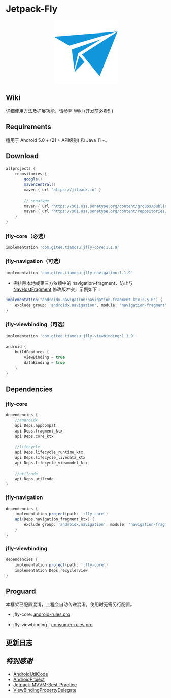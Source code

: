 # Jetpack-Fly

<div align=center><img src="img/logo.webp"></div>

## Wiki

[详细使用方法及扩展功能，请参照 Wiki (开发前必看!!!)](https://github.com/tiamosu/Jetpack-Fly/wiki)

## Requirements

适用于 Android 5.0 + (21 + API级别) 和 Java 11 +。

## Download

```groovy
allprojects {
    repositories {
        google()
        mavenCentral()
        maven { url 'https://jitpack.io' }

        // sonatype
        maven { url "https://s01.oss.sonatype.org/content/groups/public" }
        maven { url "https://s01.oss.sonatype.org/content/repositories/releases" }
    }
}
```

### jfly-core（必选）

```groovy
implementation 'com.gitee.tiamosu:jfly-core:1.1.9'
```

### jfly-navigation（可选）

```groovy
implementation 'com.gitee.tiamosu:jfly-navigation:1.1.9'
```

* 需排除本地或第三方依赖中的
  navigation-fragment，防止与 [NavHostFragment](https://github.com/tiamosu/Jetpack-Fly/blob/master/fly-navigation/src/main/java/androidx/navigation/fragment/NavHostFragment.kt)
  修改版冲突，示例如下：

```groovy
implementation("androidx.navigation:navigation-fragment-ktx:2.5.0") {
    exclude group: 'androidx.navigation', module: "navigation-fragment"
}
```

### jfly-viewbinding（可选）

```groovy
implementation 'com.gitee.tiamosu:jfly-viewbinding:1.1.9'

android {
    buildFeatures {
        viewBinding = true
        dataBinding = true
    }
}
```

## Dependencies

### jfly-core

```groovy
dependencies {
    //androidx
    api Deps.appcompat
    api Deps.fragment_ktx
    api Deps.core_ktx

    //lifecycle
    api Deps.lifecycle_runtime_ktx
    api Deps.lifecycle_livedata_ktx
    api Deps.lifecycle_viewmodel_ktx

    //utilcode
    api Deps.utilcode
}
```

### jfly-navigation

```groovy
dependencies {
    implementation project(path: ':fly-core')
    api(Deps.navigation_fragment_ktx) {
        exclude group: 'androidx.navigation', module: "navigation-fragment"
    }
}
```

### jfly-viewbinding

```groovy
dependencies {
    implementation project(path: ':fly-core')
    implementation Deps.recyclerview
}
```

## Proguard

本框架已配置混淆，工程会自动传递混淆，使用时无需另行配置。

* jfly-core: [android-rules.pro](https://github.com/tiamosu/Jetpack-Fly/blob/master/fly-core/android-rules.pro)

* jfly-viewbinding：[consumer-rules.pro](https://github.com/tiamosu/Jetpack-Fly/blob/master/fly-viewbinding/consumer-rules.pro)

## [更新日志](https://github.com/tiamosu/Jetpack-Fly/blob/master/CHANGELOG.md)

## *特别感谢*

* [AndroidUtilCode](https://github.com/Blankj/AndroidUtilCode)
* [AndroidProject](https://github.com/getActivity/AndroidProject)
* [Jetpack-MVVM-Best-Practice](https://github.com/KunMinX/Jetpack-MVVM-Best-Practice)
* [ViewBindingPropertyDelegate](https://github.com/androidbroadcast/ViewBindingPropertyDelegate)
